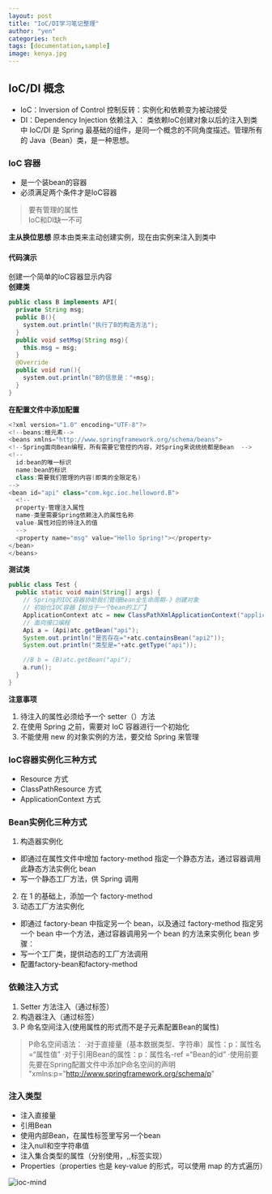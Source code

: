 ```yaml
---
layout: post
title: "IoC/DI学习笔记整理"
author: "yen"
categories: tech
tags: [documentation,sample]
image: kenya.jpg
---
```

## IoC/DI 概念
- IoC：Inversion of Control 控制反转：实例化和依赖变为被动接受
- DI：Dependency Injection 依赖注入： 类依赖IoC创建对象以后的注入到类中
IoC/DI 是 Spring 最基础的组件，是同一个概念的不同角度描述。管理所有的 Java（Bean）类，是一种思想。  

### IoC 容器
- 是一个装bean的容器
- 必须满足两个条件才是IoC容器
> 要有管理的属性   
> IoC和DI缺一不可  

**主从换位思想**
原本由类来主动创建实例，现在由实例来注入到类中


#### 代码演示
创建一个简单的IoC容器显示内容  
**创建类**
~~~java
public class B implements API{
  private String msg;
  public B(){
    system.out.println("执行了B的构造方法");
  }
  public void setMsg(String msg){
    this.msg = msg;
  }
  @Override
  public void run(){
    system.out.println("B的信息是："+msg);
  }
}
~~~

**在配置文件中添加<bean>配置**
~~~java
<?xml version="1.0" encoding="UTF-8"?>   
<!--beans:根元素-->  
<beans xmlns="http://www.springframework.org/schema/beans">
<!--Spring面向Bean编程，所有需要它管控的内容，对Spring来说统统都是Bean  -->  
<!--  
  id:bean的唯一标识  
  name:bean的标识   
  class:需要我们管理的内容(即类的全限定名)
-->
<bean id="api" class="com.kgc.ioc.helloword.B">  
  <!--
  property-管理注入属性  
  name-类里需要Spring依赖注入的属性名称   
  value-属性对应的待注入的值
  -->
  <property name="msg" value="Hello Spring!"></property>
</bean>
</beans>
~~~

**测试类**
~~~java
public class Test {
  public static void main(String[] args) {
    // Spring的IOC容器协助我们管理Bean全生命周期-》创建对象
    // 初始化IOC容器【相当于一个bean的工厂】
    ApplicationContext atc = new ClassPathXmlApplicationContext("applicationContext.xml");
    // 面向接口编程
    Api a = (Api)atc.getBean("api");
    System.out.println("是否存在="+atc.containsBean("api2"));
    System.out.println("类型是="+atc.getType("api"));

    //B b = (B)atc.getBean("api");
    a.run();
  }
}
~~~

**注意事项**
1. 待注入的属性必须给予一个 setter（）方法
2. 在使用 Spring 之前，需要对 IoC 容器进行一个初始化
3. 不能使用 new 的对象实例的方法，要交给 Spring 来管理

### IoC容器实例化三种方式
- Resource 方式
- ClassPathResource 方式
- ApplicationContext 方式

### Bean实例化三种方式
1. 构造器实例化
- 即通过在属性文件中增加 factory-method 指定一个静态方法，通过容器调用此静态方法实例化 bean
- 写一个静态工厂方法，供 Spring 调用
2. 在 1 的基础上，添加一个 factory-method
3. 动态工厂方法实例化
- 即通过 factory-bean 中指定另一个 bean，以及通过 factory-method 指定另一个 bean 中一个方法，通过容器调用另一个 bean 的方法来实例化 bean
步骤：
- 写一个工厂类，提供动态的工厂方法调用
- 配置factory-bean和factory-method

### 依赖注入方式
1. Setter 方法注入（通过<property>标签）
2. 构造器注入（通过<constructor-arg>标签）
3. P 命名空间注入(使用属性的形式而不是子元素配置Bean的属性)
> P命名空间语法：
·对于直接量（基本数据类型、字符串）属性：p：属性名=“属性值”
·对于引用Bean的属性：p：属性名-ref =“Bean的id”
·使用前要先要在Spring配置文件中添加P命名空间的声明
  "xmlns:p="http://www.springframework.org/schema/p"


### 注入类型
- 注入直接量
- 引用Bean
- 使用内部Bean，在属性标签里写另一个bean
- 注入null和空字符串值
- 注入集合类型的属性（分别使用<list>，<set>,<map>,<props>标签实现）
- Properties（properties 也是 key-value 的形式，可以使用 map 的方式遍历）

![ioc-mind](http://p6ch8daxu.bkt.clouddn.com/18-4-1/77339425.jpg)
